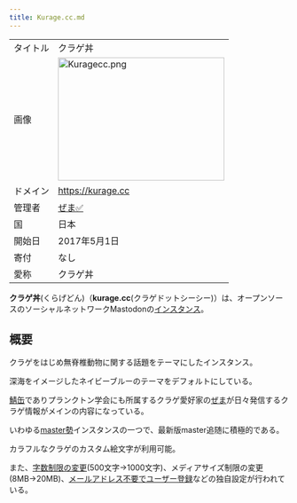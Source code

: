 ```yaml
---
title: Kurage.cc.md
---
```

<div>

|          |                                                                                                                                                                                                            |
|----------|------------------------------------------------------------------------------------------------------------------------------------------------------------------------------------------------------------|
| タイトル | クラゲ丼                                                                                                                                                                                                   |
| 画像     | [<img src="/images/thumb/d/dc/Kuragecc.png/300px-Kuragecc.png" srcset="/images/d/dc/Kuragecc.png 1.5x" width="300" height="222" alt="Kuragecc.png" />](/%E3%83%95%E3%82%A1%E3%82%A4%E3%83%AB:Kuragecc.png) |
| ドメイン | <a href="https://kurage.cc" rel="nofollow">https://kurage.cc</a>                                                                                                                                           |
| 管理者   | <a href="https://kurage.cc/@yi0713" rel="nofollow">ぜま✅</a>                                                                                                                                              |
| 国       | 日本                                                                                                                                                                                                       |
| 開始日   | 2017年5月1日                                                                                                                                                                                               |
| 寄付     | なし                                                                                                                                                                                                       |
| 愛称     | クラゲ丼                                                                                                                                                                                                   |

**クラゲ丼**(くらげどん)（**kurage.cc**(クラゲドットシーシー)）は、オープンソースのソーシャルネットワークMastodonの[インスタンス](/%E3%82%A4%E3%83%B3%E3%82%B9%E3%82%BF%E3%83%B3%E3%82%B9 "インスタンス")。

## 概要

クラゲをはじめ無脊椎動物に関する話題をテーマにしたインスタンス。

深海をイメージしたネイビーブルーのテーマをデフォルトにしている。

[鯖缶](/%E9%AF%96%E7%BC%B6 "鯖缶")でありプランクトン学会にも所属するクラゲ愛好家の<a href="https://kurage.cc/@yi0713" rel="nofollow">ぜま</a>が日々発信するクラゲ情報がメインの内容になっている。

いわゆる[master勢](/Master%E5%8B%A2 "Master勢")インスタンスの一つで、最新版master追随に積極的である。

カラフルなクラゲのカスタム絵文字が利用可能。

また、[字数制限の変更](/%E5%AD%97%E6%95%B0%E5%88%B6%E9%99%90%E3%81%AE%E5%A4%89%E6%9B%B4 "字数制限の変更")(500文字→1000文字)、メディアサイズ制限の変更(8MB→20MB)、[メールアドレス不要でユーザー登録](/%E3%83%A1%E3%83%BC%E3%83%AB%E3%82%A2%E3%83%89%E3%83%AC%E3%82%B9%E4%B8%8D%E8%A6%81%E3%81%A7%E3%83%A6%E3%83%BC%E3%82%B6%E3%83%BC%E7%99%BB%E9%8C%B2 "メールアドレス不要でユーザー登録")などの独自設定が行われている。

</div>
